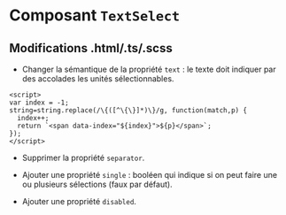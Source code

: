 # Composant `TextSelect`

## Modifications .html/.ts/.scss

- Changer la sémantique de la propriété `text` : le texte doit indiquer par des accolades les unités sélectionnables.

~~~
<script>
var index = -1;
string=string.replace(/\{([^\{\}]*)\}/g, function(match,p) {
  index++;
  return `<span data-index="${index}">${p}</span>`;
});
</script>
~~~

- Supprimer la propriété `separator`.

- Ajouter une propriété `single` : booléen qui indique si on peut faire une ou plusieurs sélections (faux par défaut).

- Ajouter une propriété `disabled`.
